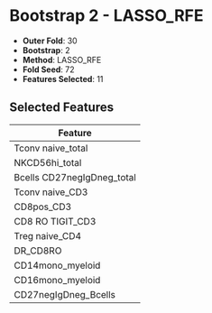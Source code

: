 # Bootstrap 2 - LASSO_RFE

- **Outer Fold**: 30
- **Bootstrap**: 2
- **Method**: LASSO_RFE
- **Fold Seed**: 72
- **Features Selected**: 11

## Selected Features

| Feature |
|---------|
| Tconv naive_total |
| NKCD56hi_total |
| Bcells CD27negIgDneg_total |
| Tconv naive_CD3 |
| CD8pos_CD3 |
| CD8 RO TIGIT_CD3 |
| Treg naive_CD4 |
| DR_CD8RO |
| CD14mono_myeloid |
| CD16mono_myeloid |
| CD27negIgDneg_Bcells |
